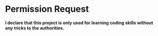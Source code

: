 # Permission Request
**I declare that this project is only used for learning coding skills without any tricks to the authorities.**
